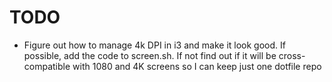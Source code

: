 # TODO

- Figure out how to manage 4k DPI in i3 and make it look good. If possible, add the code to screen.sh. If not find out if it will be cross-compatible with 1080 and 4K screens so I can keep just one dotfile repo
